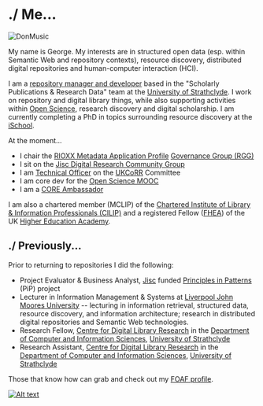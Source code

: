 # ./ Me...

![DonMusic](https://geo-mac.github.io/images/depiction.webp)

My name is George.  My interests are in structured open data (esp. within Semantic Web and repository contexts),  resource discovery, distributed digital repositories and  human-computer interaction (HCI).

I am a [repository manager and developer](https://www.strath.ac.uk/staff/macgregorgeorgemr/) based in the "Scholarly Publications & Research Data" team at the  [University of Strathclyde](http://www.strath.ac.uk/).  I work on repository and digital library things, while also supporting activities within [Open Science](https://en.wikipedia.org/wiki/Open_science), research discovery and digital scholarship. I am currently completing a PhD in topics surrounding resource discovery at the [iSchool](https://www.strath.ac.uk/research/subjects/computerinformationscience/strathclydeischoolresearchgroup/).

At the moment...

- I chair the [RIOXX Metadata Application Profile](https://rioxx.net/) [Governance Group (RGG)](http://www.rioxx.net/governance/)
- I sit on the [Jisc Digital Research Community Group](https://www.jisc.ac.uk/get-involved/digital-research-community-group)
- I am [Technical Officer](http://ukcorr.org/committee/) on the [UKCoRR](http://ukcorr.org/) Committee  
- I am core dev for the [Open Science MOOC](https://opensciencemooc.eu/)
- I am a [CORE Ambassador](https://blog.core.ac.uk/2019/10/16/core-ambassador-george-macgregor/) 

I am also a chartered member (MCLIP) of the [Chartered Institute of Library & Information Professionals (CILIP)](http://www.cilip.org.uk/) and a registered Fellow ([FHEA](http://www.heacademy.ac.uk/fellow/applying-to-become-a-fellow)) of the UK [Higher Education Academy](http://www.heacademy.ac.uk/).  

## ./ Previously...

Prior to returning to repositories I did the following:

- Project Evaluator & Business Analyst, [Jisc](https://www.jisc.ac.uk/) funded [Principles in Patterns](http://www.principlesinpatterns.ac.uk/) (PiP) project
- Lecturer in Information Management & Systems at [Liverpool John Moores University](https://www.ljmu.ac.uk/) -- lecturing in information retrieval, structured data, resource discovery, and information architecture; research in distributed digital repositories and Semantic Web technologies. 
- Research Fellow,  [Centre for Digital Library Research](https://en.wikipedia.org/wiki/University_of_Strathclyde_Faculty_of_Science#Former_Departments_and_Research_Units) in the [Department of Computer and Information Sciences](http://www.strath.ac.uk/cis/), [University of Strathclyde](http://www.strath.ac.uk/)
- Research Assistant,  [Centre for Digital Library Research](https://en.wikipedia.org/wiki/University_of_Strathclyde_Faculty_of_Science#Former_Departments_and_Research_Units) in the [Department of Computer and Information Sciences](http://www.strath.ac.uk/cis/), [University of Strathclyde](http://www.strath.ac.uk/)

Those that know how can grab and check out my [FOAF profile](/george.rdf).

[![Alt text](https://geo-mac.github.io/images/foaf8015.gif)](https://geo-mac.github.io/george.rdf)